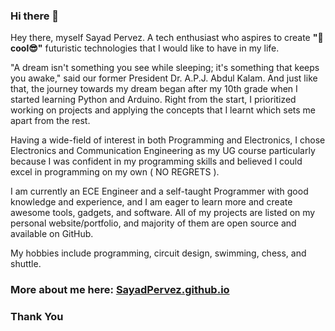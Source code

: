 ### Hi there 👋


Hey there, myself Sayad Pervez. 
A tech enthusiast who aspires to create **"🤩cool😎"** futuristic technologies that I would like to have in my life. 

"A dream isn't something you see while sleeping; it's something that keeps you awake," said our former President Dr. A.P.J. Abdul Kalam. And just like that, the journey towards my dream began after my 10th grade when I started learning Python and Arduino. Right from the start, I prioritized working on projects and applying the concepts that I learnt which sets me apart from the rest.

Having a wide-field of interest in both Programming and Electronics, I chose Electronics and Communication Engineering as my UG course particularly because I was confident in my programming skills and believed I could excel in programming on my own ( NO REGRETS ).

I am currently an ECE Engineer and a self-taught Programmer with good knowledge and experience, and I am eager to learn more and create awesome tools, gadgets, and software. All of my projects are listed on my personal website/portfolio, and majority of them are open source and available on GitHub.

My hobbies include programming, circuit design, swimming, chess, and shuttle.

### More about me here: [SayadPervez.github.io](https://sayadpervez.github.io/It-s_me/identity/index.html)
### Thank You
